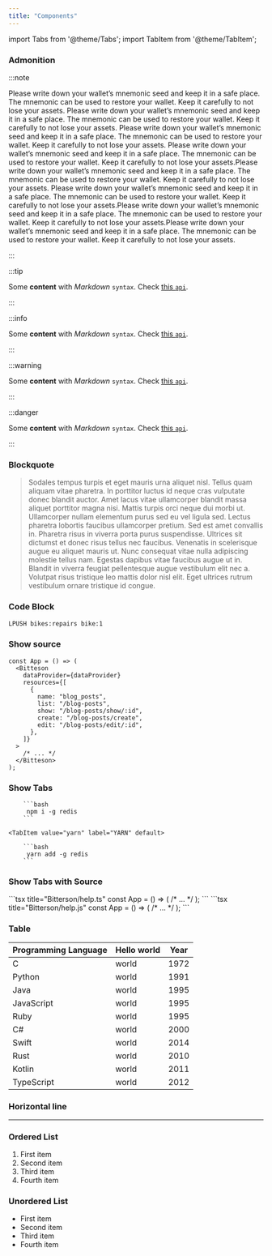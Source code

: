 ```yaml
---
title: "Components"
---
```



import Tabs from '@theme/Tabs';
import TabItem from '@theme/TabItem';

### Admonition
:::note

Please write down your wallet’s mnemonic seed and keep it in a safe place. The mnemonic can be used to restore your wallet. Keep it carefully to not lose your assets. Please write down your wallet’s mnemonic seed and keep it in a safe place. The mnemonic can be used to restore your wallet. Keep it carefully to not lose your assets. Please write down your wallet’s mnemonic seed and keep it in a safe place. The mnemonic can be used to restore your wallet. Keep it carefully to not lose your assets. Please write down your wallet’s mnemonic seed and keep it in a safe place. The mnemonic can be used to restore your wallet. Keep it carefully to not lose your assets.Please write down your wallet’s mnemonic seed and keep it in a safe place. The mnemonic can be used to restore your wallet. Keep it carefully to not lose your assets. Please write down your wallet’s mnemonic seed and keep it in a safe place. The mnemonic can be used to restore your wallet. Keep it carefully to not lose your assets.Please write down your wallet’s mnemonic seed and keep it in a safe place. The mnemonic can be used to restore your wallet. Keep it carefully to not lose your assets.Please write down your wallet’s mnemonic seed and keep it in a safe place. The mnemonic can be used to restore your wallet. Keep it carefully to not lose your assets.

:::

:::tip

Some **content** with _Markdown_ `syntax`. Check [this `api`](#).

:::

:::info

Some **content** with _Markdown_ `syntax`. Check [this `api`](#).

:::

:::warning

Some **content** with _Markdown_ `syntax`. Check [this `api`](#).

:::

:::danger

Some **content** with _Markdown_ `syntax`. Check [this `api`](#).

:::

### Blockquote
> Sodales tempus turpis et eget mauris urna aliquet nisl. Tellus quam aliquam vitae pharetra. In porttitor luctus id neque cras vulputate donec blandit auctor. Amet lacus vitae ullamcorper blandit massa aliquet porttitor magna nisi. Mattis turpis orci neque dui morbi ut. Ullamcorper nullam elementum purus sed eu vel ligula sed.
> Lectus pharetra lobortis faucibus ullamcorper pretium. Sed est amet convallis in. Pharetra risus in viverra porta purus suspendisse. Ultrices sit dictumst et donec risus tellus nec faucibus. Venenatis in scelerisque augue eu aliquet mauris ut. Nunc consequat vitae nulla adipiscing molestie tellus nam. Egestas dapibus vitae faucibus augue ut in. Blandit in viverra feugiat pellentesque augue vestibulum elit nec a. Volutpat risus tristique leo mattis dolor nisl elit. Eget ultrices rutrum vestibulum ornare tristique id congue.
### Code Block
```bash
LPUSH bikes:repairs bike:1
```
### Show source
```tsx title="<file />bitterson/App.tsx"
const App = () => (
  <Bitteson
    dataProvider={dataProvider}
    resources={[
      {
        name: "blog_posts",
        list: "/blog-posts",
        show: "/blog-posts/show/:id",
        create: "/blog-posts/create",
        edit: "/blog-posts/edit/:id",
      },
    ]}
  >
    /* ... */
  </Bitteson>
);
```


### Show Tabs
<Tabs>
  <TabItem value="npm" label="NPM" default>

		```bash
		 npm i -g redis
		```
  </TabItem>

	<TabItem value="yarn" label="YARN" default>

		```bash
		 yarn add -g redis
		```
  </TabItem>
</Tabs>

### Show Tabs with Source
<Tabs>
  <TabItem value="ts" label="TS" default>
```tsx title="<file />Bitterson/help.ts"
const App = () => (
  <Bitteson
    dataProvider={dataProvider}
    resources={
	[{
      		name: "blog_posts",
      		list: "/blog-posts",
      		show: "/blog-posts/show/:id",
      		create: "/blog-posts/create",
      		edit: "/blog-posts/edit/:id",},
	]}
  >
    /* ... */
  </Bitteson>
);
```
  </TabItem>
	<TabItem value="js" label="JS" default>
```tsx title="<file />Bitterson/help.js"
const App = () => (
  <Bitteson
    dataProvider={dataProvider}
    resources={
	[{
      		name: "blog_posts",
      		list: "/blog-posts",
      		show: "/blog-posts/show/:id",
      		create: "/blog-posts/create",
      		edit: "/blog-posts/edit/:id",},
	]}
  >
    /* ... */
  </Bitteson>
);
```
  </TabItem>
</Tabs>

### Table
| Programming Language | Hello world | Year |
|----------------------|-------------|------|
| C                    | world       | 1972 |
| Python               | world       | 1991 |
| Java                 | world       | 1995 |
| JavaScript           | world       | 1995 |
| Ruby                 | world       | 1995 |
| C#                   | world       | 2000 |
| Swift                | world       | 2014 |
| Rust                 | world       | 2010 |
| Kotlin               | world       | 2011 |
| TypeScript           | world       | 2012 |


### Horizontal line
---

### Ordered List
1. First item
2. Second item
3. Third item
4. Fourth item


### Unordered List
- First item
- Second item
- Third item
- Fourth item